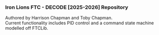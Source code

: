 ### Iron Lions FTC - DECODE [2025-2026] Repository
Authored by Harrison Chapman and Toby Chapman.</br>
Current functionality includes PID control and a command state machine modelled off FTCLib.</br>